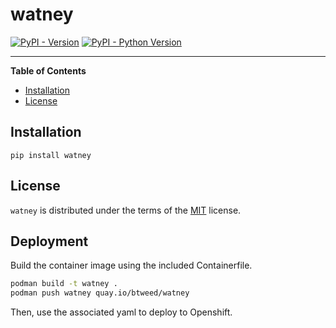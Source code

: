 # watney

[![PyPI - Version](https://img.shields.io/pypi/v/watney.svg)](https://pypi.org/project/watney)
[![PyPI - Python Version](https://img.shields.io/pypi/pyversions/watney.svg)](https://pypi.org/project/watney)

-----

**Table of Contents**

- [Installation](#installation)
- [License](#license)

## Installation

```console
pip install watney
```

## License

`watney` is distributed under the terms of the [MIT](https://spdx.org/licenses/MIT.html) license.


## Deployment

Build the container image using the included Containerfile.

```bash
podman build -t watney .
podman push watney quay.io/btweed/watney
```

Then, use the associated yaml to deploy to Openshift.